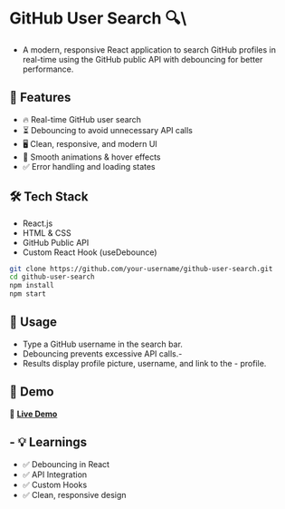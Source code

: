 # GitHub User Search 🔍\
- A modern, responsive React application to search GitHub profiles in real-time using the GitHub public API with debouncing for better performance.

## 🚀 Features
- 🔥 Real-time GitHub user search
- ⏳ Debouncing to avoid unnecessary API calls
- 🖥️ Clean, responsive, and modern UI
- 🎨 Smooth animations & hover effects
- ✅ Error handling and loading states

## 🛠️ Tech Stack
- React.js
- HTML & CSS
- GitHub Public API
- Custom React Hook (useDebounce)


``` bash
git clone https://github.com/your-username/github-user-search.git
cd github-user-search
npm install
npm start
```

## 🎯 Usage
- Type a GitHub username in the search bar.
- Debouncing prevents excessive API calls.- 
- Results display profile picture, username, and link to the - profile.


## 📸 Demo
🚀 **[Live Demo](https://github-user-search-seven-smoky.vercel.app/)**  
## - 💡 Learnings
- ✅ Debouncing in React
- ✅ API Integration
- ✅ Custom Hooks
- ✅ Clean, responsive design

